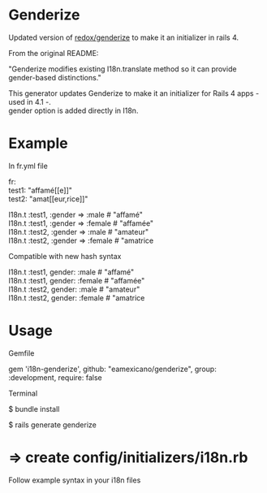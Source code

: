 Genderize
=========

Updated version of [redox/genderize](https://github.com/redox/genderize) to make it an initializer in rails 4. 

From the original README:

"Genderize modifies existing I18n.translate method so it can provide gender-based distinctions."

This generator updates Genderize to make it an initializer for Rails 4 apps - used in 4.1 -.   
gender option is added directly in I18n.


Example
=======

In fr.yml file   


fr:   
  test1: "affamé[[e]]"   
  test2: "amat[[eur,rice]]"   

I18n.t :test1, :gender => :male # "affamé"   
I18n.t :test1, :gender => :female # "affamée"   
I18n.t :test2, :gender => :male # "amateur"   
I18n.t :test2, :gender => :female # "amatrice   

Compatible with new hash syntax

I18n.t :test1, gender: :male # "affamé"   
I18n.t :test1, gender: :female # "affamée"   
I18n.t :test2, gender: :male # "amateur"   
I18n.t :test2, gender: :female # "amatrice   


Usage
=====    

Gemfile  

gem 'i18n-genderize', github: "eamexicano/genderize", group: :development, require: false

Terminal  

$ bundle install  

$ rails generate genderize  
 # =>  create  config/initializers/i18n.rb  

Follow example syntax in your i18n files